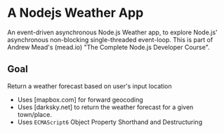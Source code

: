 # A Nodejs Weather App
An event-driven asynchronous Node.js Weather app, to explore Node.js' asynchronous non-blocking single-threaded event-loop.
This is part of Andrew Mead's (mead.io) "The Complete Node.js Developer Course".

## Goal
Return a weather forecast based on user's input location

* Uses [mapbox.com] for forward geocoding
* Uses [darksky.net] to return the weather forecast for a given town/place.
* Uses `ECMAScript6` Object Property Shorthand and Destructuring